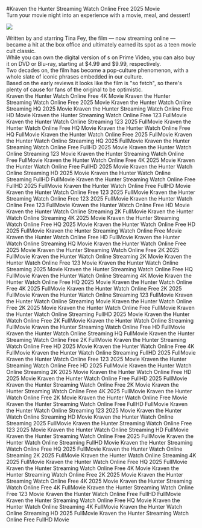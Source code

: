 #Kraven the Hunter Streaming Watch Online Free 2025 Movie  
Turn your movie night into an experience with a movie, meal, and dessert!  
  
[![](https://i.imgur.com/qSNzIqt.png)](https://movie.rssnews.media/XhWXHxZMK.php)  
  
Written by and starring Tina Fey, the film — now streaming online — became a hit at the box office and ultimately earned its spot as a teen movie cult classic.  
While you can own the digital version of s on Prime Video, you can also buy it on DVD or Blu-ray, starting at $4.99 and $9.99, respectively.  
Two decades on, the film has become a pop-culture phenomenon, with a whole slate of iconic phrases embedded in our culture.  
Based on the early reviews it looks like the film is "so fetch", so there's plenty of cause for fans of the original to be optimistic.  
Kraven the Hunter Watch Online Free 4K Movie
Kraven the Hunter Streaming Watch Online Free 2025 Movie
Kraven the Hunter Watch Online Streaming HQ 2025 Movie
Kraven the Hunter Streaming Watch Online Free HD Movie
Kraven the Hunter Streaming Watch Online Free 123 FullMovie
Kraven the Hunter Watch Online Streaming 123 2025 FullMovie
Kraven the Hunter Watch Online Free HQ Movie
Kraven the Hunter Watch Online Free HQ FullMovie
Kraven the Hunter Watch Online Free 2025 FullMovie
Kraven the Hunter Watch Online Streaming HQ 2025 FullMovie
Kraven the Hunter Streaming Watch Online Free FullHD 2025 Movie
Kraven the Hunter Watch Online Streaming 123 Movie
Kraven the Hunter Streaming Watch Online Free FullMovie
Kraven the Hunter Watch Online Free 4K 2025 Movie
Kraven the Hunter Watch Online Free FullHD 2025 Movie
Kraven the Hunter Watch Online Streaming HD 2025 Movie
Kraven the Hunter Watch Online Streaming FullHD FullMovie
Kraven the Hunter Streaming Watch Online Free FullHD 2025 FullMovie
Kraven the Hunter Watch Online Free FullHD Movie
Kraven the Hunter Watch Online Free 123 2025 FullMovie
Kraven the Hunter Streaming Watch Online Free 123 2025 FullMovie
Kraven the Hunter Watch Online Free 123 FullMovie
Kraven the Hunter Watch Online Free HD Movie
Kraven the Hunter Watch Online Streaming 2K FullMovie
Kraven the Hunter Watch Online Streaming 4K 2025 Movie
Kraven the Hunter Streaming Watch Online Free HQ 2025 Movie
Kraven the Hunter Watch Online Free HD 2025 FullMovie
Kraven the Hunter Streaming Watch Online Free Movie
Kraven the Hunter Watch Online Free HD FullMovie
Kraven the Hunter Watch Online Streaming HQ Movie
Kraven the Hunter Watch Online Free 2025 Movie
Kraven the Hunter Streaming Watch Online Free 2K 2025 FullMovie
Kraven the Hunter Watch Online Streaming 2K Movie
Kraven the Hunter Watch Online Free 123 Movie
Kraven the Hunter Watch Online Streaming 2025 Movie
Kraven the Hunter Streaming Watch Online Free HQ FullMovie
Kraven the Hunter Watch Online Streaming 4K Movie
Kraven the Hunter Watch Online Free HQ 2025 Movie
Kraven the Hunter Watch Online Free 4K 2025 FullMovie
Kraven the Hunter Watch Online Free 2K 2025 FullMovie
Kraven the Hunter Watch Online Streaming 123 FullMovie
Kraven the Hunter Watch Online Streaming Movie
Kraven the Hunter Watch Online Free 2K 2025 Movie
Kraven the Hunter Watch Online Free FullMovie
Kraven the Hunter Watch Online Streaming FullHD 2025 Movie
Kraven the Hunter Watch Online Free 2K FullMovie
Kraven the Hunter Watch Online Streaming FullMovie
Kraven the Hunter Streaming Watch Online Free HD FullMovie
Kraven the Hunter Watch Online Streaming HQ FullMovie
Kraven the Hunter Streaming Watch Online Free 2K FullMovie
Kraven the Hunter Streaming Watch Online Free HD 2025 Movie
Kraven the Hunter Watch Online Free 4K FullMovie
Kraven the Hunter Watch Online Streaming FullHD 2025 FullMovie
Kraven the Hunter Watch Online Free 123 2025 Movie
Kraven the Hunter Streaming Watch Online Free HD 2025 FullMovie
Kraven the Hunter Watch Online Streaming 2K 2025 Movie
Kraven the Hunter Watch Online Free HD 2025 Movie
Kraven the Hunter Watch Online Free FullHD 2025 FullMovie
Kraven the Hunter Streaming Watch Online Free 2K Movie
Kraven the Hunter Streaming Watch Online Free 4K 2025 FullMovie
Kraven the Hunter Watch Online Free 2K Movie
Kraven the Hunter Watch Online Free Movie
Kraven the Hunter Streaming Watch Online Free FullHD FullMovie
Kraven the Hunter Watch Online Streaming 123 2025 Movie
Kraven the Hunter Watch Online Streaming HD Movie
Kraven the Hunter Watch Online Streaming 2025 FullMovie
Kraven the Hunter Streaming Watch Online Free 123 2025 Movie
Kraven the Hunter Watch Online Streaming HD FullMovie
Kraven the Hunter Streaming Watch Online Free 2025 FullMovie
Kraven the Hunter Watch Online Streaming FullHD Movie
Kraven the Hunter Streaming Watch Online Free HQ 2025 FullMovie
Kraven the Hunter Watch Online Streaming 2K 2025 FullMovie
Kraven the Hunter Watch Online Streaming 4K 2025 FullMovie
Kraven the Hunter Watch Online Free HQ 2025 FullMovie
Kraven the Hunter Streaming Watch Online Free 4K Movie
Kraven the Hunter Streaming Watch Online Free 2K 2025 Movie
Kraven the Hunter Streaming Watch Online Free 4K 2025 Movie
Kraven the Hunter Streaming Watch Online Free 4K FullMovie
Kraven the Hunter Streaming Watch Online Free 123 Movie
Kraven the Hunter Watch Online Free FullHD FullMovie
Kraven the Hunter Streaming Watch Online Free HQ Movie
Kraven the Hunter Watch Online Streaming 4K FullMovie
Kraven the Hunter Watch Online Streaming HD 2025 FullMovie
Kraven the Hunter Streaming Watch Online Free FullHD Movie